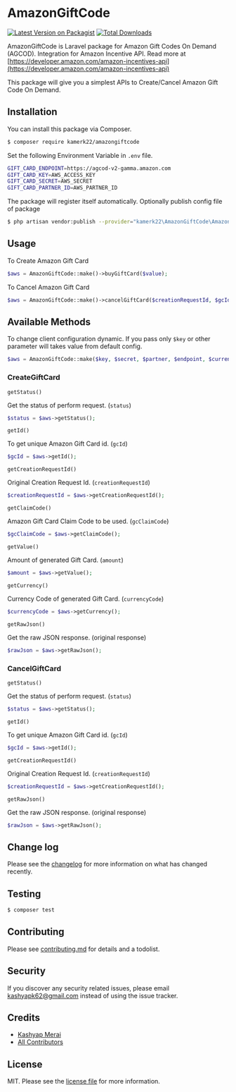 # AmazonGiftCode

[![Latest Version on Packagist][ico-version]][link-packagist]
[![Total Downloads][ico-downloads]][link-downloads]

AmazonGiftCode is Laravel package for Amazon Gift Codes On Demand (AGCOD). Integration for Amazon Incentive API. Read more at [https://developer.amazon.com/amazon-incentives-api](https://developer.amazon.com/amazon-incentives-api) 

This package will give you a simplest APIs to Create/Cancel Amazon Gift Code On Demand.


## Installation

You can install this package via Composer.

``` bash
$ composer require kamerk22/amazongiftcode
```

Set the following Environment Variable in `.env` file.
```bash
GIFT_CARD_ENDPOINT=https://agcod-v2-gamma.amazon.com
GIFT_CARD_KEY=AWS_ACCESS_KEY
GIFT_CARD_SECRET=AWS_SECRET
GIFT_CARD_PARTNER_ID=AWS_PARTNER_ID
```

The package will register itself automatically.
Optionally publish config file of package
 ```bash
$ php artisan vendor:publish --provider="kamerk22\AmazonGiftCode\AmazonGiftCodeServiceProvider" --tag="config"
```
## Usage
To Create Amazon Gift Card
```php
$aws = AmazonGiftCode::make()->buyGiftCard($value);
```
To Cancel Amazon Gift Card
```php
$aws = AmazonGiftCode::make()->cancelGiftCard($creationRequestId, $gcId);
```

## Available Methods

To change client configuration dynamic. If you pass only `$key` or other parameter will takes value from default config.
```php
$aws = AmazonGiftCode::make($key, $secret, $partner, $endpoint, $currency)->buyGiftCard($value);
```

### CreateGiftCard

`getStatus()`

Get the status of perform request. (`status`)

```php
$status = $aws->getStatus();
```


`getId()`

To get unique Amazon Gift Card id. (`gcId`)


```php
$gcId = $aws->getId();
```

`getCreationRequestId()`

Original Creation Request Id. (`creationRequestId`)


```php
$creationRequestId = $aws->getCreationRequestId();
```

`getClaimCode()`

Amazon Gift Card Claim Code to be used. (`gcClaimCode`)


```php
$gcClaimCode = $aws->getClaimCode();
```

`getValue()`

Amount of generated Gift Card. (`amount`)


```php
$amount = $aws->getValue();
```

`getCurrency()`

Currency Code of generated Gift Card. (`currencyCode`)


```php
$currencyCode = $aws->getCurrency();
```

`getRawJson()`

Get the raw JSON response. (original response)


```php
$rawJson = $aws->getRawJson();
```


### CancelGiftCard

`getStatus()`

Get the status of perform request. (`status`)

```php
$status = $aws->getStatus();
```

`getId()`

To get unique Amazon Gift Card id. (`gcId`)


```php
$gcId = $aws->getId();
```

`getCreationRequestId()`

Original Creation Request Id. (`creationRequestId`)


```php
$creationRequestId = $aws->getCreationRequestId();
```


`getRawJson()`

Get the raw JSON response. (original response)


```php
$rawJson = $aws->getRawJson();
```



## Change log

Please see the [changelog](changelog.md) for more information on what has changed recently.

## Testing

``` bash
$ composer test
```

## Contributing

Please see [contributing.md](contributing.md) for details and a todolist.

## Security

If you discover any security related issues, please email kashyapk62@gmail.com instead of using the issue tracker.

## Credits

- [Kashyap Merai][link-author]
- [All Contributors][link-contributors]

## License

MIT. Please see the [license file](license.md) for more information.

[ico-version]: https://img.shields.io/packagist/v/kamerk22/amazongiftcode.svg?style=flat-square
[ico-downloads]: https://img.shields.io/packagist/dt/kamerk22/amazongiftcode.svg?style=flat-square
[ico-travis]: https://img.shields.io/travis/kamerk22/amazongiftcode/master.svg?style=flat-square
[ico-styleci]: https://styleci.io/repos/12345678/shield

[link-packagist]: https://packagist.org/packages/kamerk22/amazongiftcode
[link-downloads]: https://packagist.org/packages/kamerk22/amazongiftcode
[link-travis]: https://travis-ci.org/kamerk22/amazongiftcode
[link-styleci]: https://styleci.io/repos/12345678
[link-author]: https://github.com/kamerk22
[link-contributors]: ../../contributors]